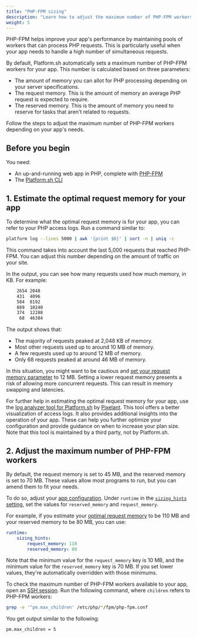 ```yaml
---
title: "PHP-FPM sizing"
description: "Learn how to adjust the maximum number of PHP-FPM workers for your app"
weight: 5
---
```


PHP-FPM helps improve your app's performance
by maintaining pools of workers that can process PHP requests.
This is particularly useful when your app needs to handle a high number of simultaneous requests. 

By default, Platform.sh automatically sets a maximum number of PHP-FPM workers for your app. 
This number is calculated based on three parameters:
- The amount of memory you can allot for PHP processing depending on your server specifications.
- The request memory.
  This is the amount of memory an average PHP request is expected to require.
- The reserved memory. 
  This is the amount of memory you need to reserve for tasks that aren't related to requests. 

Follow the steps to adjust the maximum number of PHP-FPM workers depending on your app's needs.

## Before you begin

You need:

- An up-and-running web app in PHP, complete with [PHP-FPM](https://www.php.net/manual/en/install.fpm.php)
- The [Platform.sh CLI](../../administration/cli/_index.md)

## 1. Estimate the optimal request memory for your app

To determine what the optimal request memory is for your app, 
you can refer to your PHP access logs.
Run a command similar to:

```bash
platform log --lines 5000 | awk '{print $6}' | sort -n | uniq -c
```

This command takes into account the last 5,000 requests that reached PHP-FPM.
You can adjust this number depending on the amount of traffic on your site.

In the output, you can see how many requests used how much memory, in KB.
For example:

```bash
    2654 2048
    431  4096
    584  8192
    889  10240
    374  12288
     68  46384
```

The output shows that:
- The majority of requests peaked at 2,048 KB of memory.
- Most other requests used up to around 10 MB of memory.
- A few requests used up to around 12 MB of memory.
- Only 68 requests peaked at around 46 MB of memory.

In this situation, you might want to be cautious 
and [set your request memory parameter](#2-adjust-the-maximum-number-of-php-fpm-workers) to 12 MB.
Setting a lower request memory presents a risk of allowing more concurrent requests. 
This can result in memory swapping and latencies.

For further help in estimating the optimal request memory for your app,
use the [log analyzer tool for Platform.sh](https://github.com/pixelant/platformsh-analytics) 
by [Pixelant](https://www.pixelant.net/).
This tool offers a better visualization of access logs.
It also provides additional insights into the operation of your app. 
These can help you further optimize your configuration 
and provide guidance on when to increase your plan size.
Note that this tool is maintained by a third party, 
not by Platform.sh.

## 2. Adjust the maximum number of PHP-FPM workers

By default, the request memory is set to 45 MB,
and the reserved memory is set to 70 MB.
These values allow most programs to run, 
but you can amend them to fit your needs.

To do so, adjust your [app configuration](../../create-apps/_index.md).
Under `runtime` in the [`sizing_hints` setting](../../create-apps/app-reference.md#sizing-hints),
set the values for `reserved_memory` and `request_memory`.

For example, 
if you estimate your [optimal request memory](#1-estimate-your-optimal-request-memory) to be 110 MB
and your reserved memory to be 80 MB, 
you can use:

```yaml {location=".platform.app.yaml"}
runtime:
    sizing_hints:
        request_memory: 110
        reserved_memory: 80
```

Note that the minimum value for the `request_memory` key is 10 MB,
and the minimum value for the `reserved_memory` key is 70 MB.
If you set lower values, 
they're automatically overridden with those minimums.

To check the maximum number of PHP-FPM workers available to your app,
open an [SSH session](../../development/ssh/_index.md).
Run the following command, where `children` refers to PHP-FPM workers:

```bash
grep -e '^pm.max_children' /etc/php/*/fpm/php-fpm.conf
```

You get output similar to the following:

```bash
pm.max_children = 5
```
